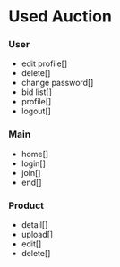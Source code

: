 # Used Auction

### User

- edit profile[]
- delete[]
- change password[]
- bid list[]
- profile[]
- logout[]

### Main

- home[]
- login[]
- join[]
- end[]

### Product

- detail[]
- upload[]
- edit[]
- delete[]
